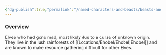 ```yaml
---
{"dg-publish":true,"permalink":"/named-characters-and-beasts/beasts-and-animals/elven-cannibals/","noteIcon":"","created":"2024-09-03T12:57:02.767+01:00","updated":"2024-12-31T19:55:45.090+00:00"}
---
```



### Overview
Elves who had gone mad, most likely due to a curse of unknown origin. They live in the lush rainforests of [[Locations/Ehobel/Ehobel\|Ehobel]] and are known to make resource gathering difficult for other Elves.
